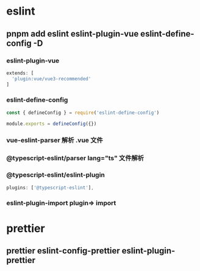 # eslint

## pnpm add eslint eslint-plugin-vue eslint-define-config -D

### eslint-plugin-vue

```ts
extends: [
  'plugin:vue/vue3-recommended'
]
```

### eslint-define-config

```ts
const { defineConfig } = require('eslint-define-config')

module.exports = defineConfig({})
```

### vue-eslint-parser 解析 .vue 文件

### @typescript-eslint/parser lang="ts" 文件解析

### @typescript-eslint/eslint-plugin

```ts
plugins: ['@typescript-eslint'],
```

### eslint-plugin-import plugin=> import

# prettier

## prettier eslint-config-prettier eslint-plugin-prettier
